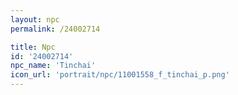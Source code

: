 ```yaml
---
layout: npc
permalink: /24002714

title: Npc
id: '24002714'
npc_name: 'Tinchai'
icon_url: 'portrait/npc/11001558_f_tinchai_p.png'
---
```

